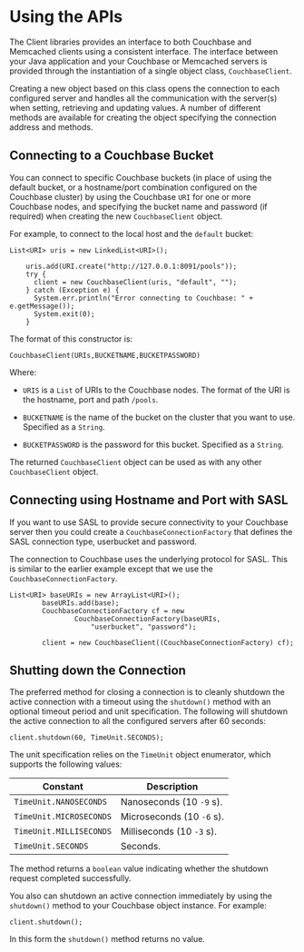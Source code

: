 # Using the APIs

The Client libraries provides an interface to both Couchbase and Memcached
clients using a consistent interface. The interface between your Java
application and your Couchbase or Memcached servers is provided through the
instantiation of a single object class, `CouchbaseClient`.

Creating a new object based on this class opens the connection to each
configured server and handles all the communication with the server(s) when
setting, retrieving and updating values. A number of different methods are
available for creating the object specifying the connection address and methods.

<a id="couchbase-sdk-java-started-connection-bucket"></a>

## Connecting to a Couchbase Bucket

You can connect to specific Couchbase buckets (in place of using the default
bucket, or a hostname/port combination configured on the Couchbase cluster) by
using the Couchbase `URI` for one or more Couchbase nodes, and specifying the
bucket name and password (if required) when creating the new `CouchbaseClient`
object.

For example, to connect to the local host and the `default` bucket:


```
List<URI> uris = new LinkedList<URI>();

    uris.add(URI.create("http://127.0.0.1:8091/pools"));
    try {
      client = new CouchbaseClient(uris, "default", "");
    } catch (Exception e) {
      System.err.println("Error connecting to Couchbase: " + e.getMessage());
      System.exit(0);
    }
```

The format of this constructor is:


```
CouchbaseClient(URIs,BUCKETNAME,BUCKETPASSWORD)
```

Where:

 * `URIS` is a `List` of URIs to the Couchbase nodes. The format of the URI is the
   hostname, port and path `/pools`.

 * `BUCKETNAME` is the name of the bucket on the cluster that you want to use.
   Specified as a `String`.

 * `BUCKETPASSWORD` is the password for this bucket. Specified as a `String`.

The returned `CouchbaseClient` object can be used as with any other
`CouchbaseClient` object.

<a id="couchbase-sdk-java-started-connection-sasl"></a>

## Connecting using Hostname and Port with SASL

If you want to use SASL to provide secure connectivity to your Couchbase server
then you could create a `CouchbaseConnectionFactory` that defines the SASL
connection type, userbucket and password.

The connection to Couchbase uses the underlying protocol for SASL. This is
similar to the earlier example except that we use the
`CouchbaseConnectionFactory`.


```
List<URI> baseURIs = new ArrayList<URI>();
        baseURIs.add(base);
        CouchbaseConnectionFactory cf = new
                CouchbaseConnectionFactory(baseURIs,
                    "userbucket", "password");

        client = new CouchbaseClient((CouchbaseConnectionFactory) cf);
```

<a id="couchbase-sdk-java-started-disconnection"></a>

## Shutting down the Connection

The preferred method for closing a connection is to cleanly shutdown the active
connection with a timeout using the `shutdown()` method with an optional timeout
period and unit specification. The following will shutdown the active connection
to all the configured servers after 60 seconds:


```
client.shutdown(60, TimeUnit.SECONDS);
```

The unit specification relies on the `TimeUnit` object enumerator, which
supports the following values:

Constant                | Description              
------------------------|--------------------------
`TimeUnit.NANOSECONDS`  | Nanoseconds (10 `-9` s). 
`TimeUnit.MICROSECONDS` | Microseconds (10 `-6` s).
`TimeUnit.MILLISECONDS` | Milliseconds (10 `-3` s).
`TimeUnit.SECONDS`      | Seconds.                 

The method returns a `boolean` value indicating whether the shutdown request
completed successfully.

You also can shutdown an active connection immediately by using the `shutdown()`
method to your Couchbase object instance. For example:


```
client.shutdown();
```

In this form the `shutdown()` method returns no value.

<a id="api-reference-summary"></a>
